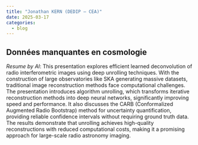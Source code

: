 ```yaml
---
title: "Jonathan KERN (DEDIP — CEA)"
date: 2025-03-17
categories:
  - blog
---
```


## Données manquantes en cosmologie

<div style="text-align:center">
<script defer class="speakerdeck-embed" data-id="13dc8b0964864cc095fc09c4769e9f79" data-ratio="1.7784313725490195" src="//speakerdeck.com/assets/embed.js"></script>
</div>


_Resume by AI_: This presentation explores efficient learned deconvolution of radio interferometric images using deep unrolling techniques. With the construction of large observatories like SKA generating massive datasets, traditional image reconstruction methods face computational challenges. The presentation introduces algorithm unrolling, which transforms iterative reconstruction methods into deep neural networks, significantly improving speed and performance. It also discusses the CARB (Conformalized Augmented Radio Bootstrap) method for uncertainty quantification, providing reliable confidence intervals without requiring ground truth data. The results demonstrate that unrolling achieves high-quality reconstructions with reduced computational costs, making it a promising approach for large-scale radio astronomy imaging.
